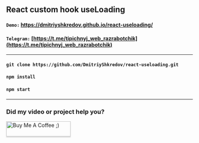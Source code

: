 ## React custom hook useLoading

#### `Demo:` https://dmitriyshkredov.github.io/react-useloading/

#### `Telegram:` [https://t.me/tipichnyj_web_razrabotchik](https://t.me/tipichnyj_web_razrabotchik)

---

#### `git clone https://github.com/DmitriyShkredov/react-useloading.git`

#### `npm install`

#### `npm start`

---

### Did my video or project help you?

<a href="https://www.buymeacoffee.com/DmitriyShkredov" target="_blank"><img src="https://www.buymeacoffee.com/assets/img/custom_images/orange_img.png" alt="Buy Me A Coffee ;)" style="height: 41px !important;width: 174px !important;box-shadow: 0px 3px 2px 0px rgba(190, 190, 190, 0.5) !important;-webkit-box-shadow: 0px 3px 2px 0px rgba(190, 190, 190, 0.5) !important;" ></a>
